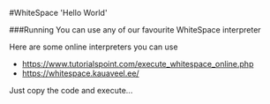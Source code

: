 #WhiteSpace 'Hello World'

###Running
You can use any of our favourite WhiteSpace interpreter

Here are some online interpreters you can use
+ https://www.tutorialspoint.com/execute_whitespace_online.php
+ https://whitespace.kauaveel.ee/

Just copy the code and execute...
